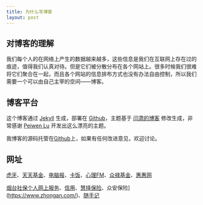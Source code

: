 ```yaml
---
title: 为什么写博客
layout: post
---
```


## 对博客的理解

我们每个人的在网络上产生的数据越来越多，这些信息是我们在互联网上存在过的痕迹，值得我们认真对待。但是它们被分散分布在各个网站上。很多时候我们很难将它们聚合在一起，而且各个网站的信息排布方式也没有办法自由控制，所以我们需要一个可以由自己主宰的空间——博客。


## 博客平台

这个博客通过 [Jekyll](http://jekyllrb.com/) 生成，部署在 [Github](https://pages.github.com)，主题基于 [闫肃的博客](https://suyan.github.io) 修改生成，非常感谢 [Peiwen Lu](https://github.com/P233) 开发出这么漂亮的主题。

我博客的源码托管在[Github](https://github.com/0535/0535.github.io)上，如果有任何改进意见，欢迎讨论。

## 网址

[虎牙](http://i.huya.com)、[天天基金](https://login.1234567.com.cn)、[电脑报](http://icpcw.com/Newspaper/Hot/)、[卡饭](http://bbs.kafan.cn)、[心理FM](http://fm.xinli001.com/)、[众禄基金](https://www.zlfund.cn/trade/)、[惠惠网](http://www.huihui.cn)

[烟台社保个人网上服务](http://ytrsj.gov.cn:8081/hsp/)、[信用](https://ipcrs.pbccrc.org.cn)、[慧择保险](http://www.huize.com)、众安保险](https://www.zhongan.com/)、[随手记](http://www.feidee.com)